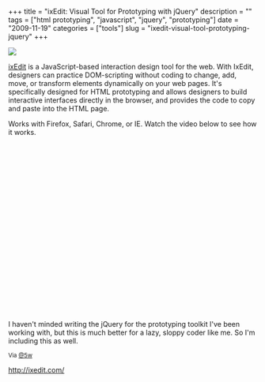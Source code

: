 +++
title = "ixEdit: Visual Tool for Prototyping with jQuery"
description = ""
tags = ["html prototyping", "javascript", "jquery", "prototyping"]
date = "2009-11-19"
categories = ["tools"]
slug = "ixedit-visual-tool-prototyping-jquery"
+++


<div class="tool-screenshot mb1"><a href="http://ixedit.com/"><img id='bluga-thumbnail-2741' class='bluga-thumbnail custom' src='http://media.konigi.com/bluga/
wt52300944d5db3_custom.jpg'/></a></div><p><a href="http://ixedit.com/">ixEdit</a> is a JavaScript-based interaction design tool for the web. With IxEdit, designers can practice DOM-scripting without coding to change, add, move, or transform elements dynamically on your web pages. It's specifically designed for HTML prototyping and allows designers to build interactive interfaces directly in the browser, and provides the code to copy and paste into the HTML page. </p>
<p>Works with Firefox, Safari, Chrome, or IE. Watch the video below to see how it works.</p>
<div class="video">
<object width="425" height="344"><param name="movie" value="http://www.youtube.com/v/9n_E556-8xI&amp;rel=0&amp;color1=0xb1b1b1&amp;color2=0xcfcfcf&amp;hl=ja&amp;feature=player_embedded&amp;fs=1"></param><param name="allowFullScreen" value="true"></param><param name="allowScriptAccess" value="always"></param><embed src="http://www.youtube.com/v/9n_E556-8xI&amp;rel=0&amp;color1=0xb1b1b1&amp;color2=0xcfcfcf&amp;hl=ja&amp;feature=player_embedded&amp;fs=1" type="application/x-shockwave-flash" allowfullscreen="true" allowScriptAccess="always" width="425" height="344"></embed></object></div>
<p>I haven't minded writing the jQuery for the prototyping toolkit I've been working with, but this is much better for a lazy, sloppy coder like me. So I'm including this as well.</p>
<p><small>Via <a href="http://twitter.com/5w/statuses/5853580454">@5w</a></small></p>
  
<p><a href="http://ixedit.com/">http://ixedit.com/</a></p>
      
